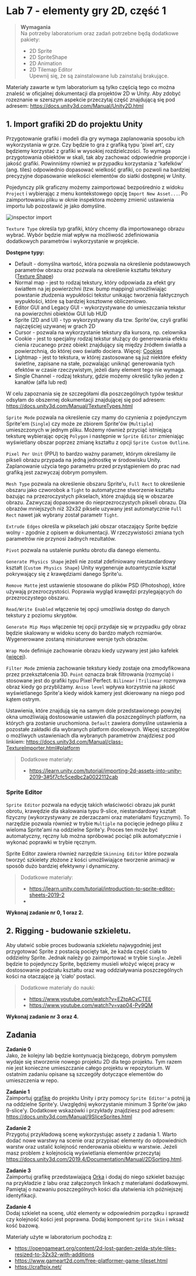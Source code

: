 # Lab 7 - elementy gry 2D, część 1


> **Wymagania**  
> Na potrzeby laboratorium oraz zadań potrzebne będą dodatkowe pakiety:
> * 2D Sprite
> * 2D SpriteShape
> * 2D Animation
> * 2D Tilemap Editor  
> Upewnij się, że są zainstalowane lub zainstaluj brakujące.



Materiały zawarte w tym laboratorium są tylko częścią tego co można znaleść w oficjalnej dokumentacji dla projektów 2D w Unity. Aby zdobyć rozeznanie w szerszym aspekcie przeczytaj część znajdującą się pod adresem: https://docs.unity3d.com/Manual/Unity2D.html


## 1. **Import grafiki 2D do projektu Unity**

Przygotowanie grafiki i modeli dla gry wymaga zaplanowania sposobu ich wykorzystania w grze. Czy będzie to gra z grafiką typu 'pixel art', czy będziemy korzystać z grafiki w wysokiej rozdzielczości. To wymaga przygotowania obiektów w skali, tak aby zachować odpowiednie proporcje i jakość grafiki. Powinniśmy również w przypadku korzystania z 'kafelków' (ang. tiles) odpowiednio dopasować wielkość grafiki, co pozwoli na bardziej precyzyjne dopasowanie wielkości elementów do siatki dostępnej w Unity.

Pojedynczy plik graficzny możemy zaimportować bezpośrednio z widoku `Project` i wybierając z menu kontekstowego opcję `Import New Asset...`. Po zaimportowaniu pliku w oknie inspektora możemy zmienić ustawienia importu lub pozostawić je jako domyślne.

![inspector import](import_inspector.png)


`Texture Type` określa typ grafiki, który chcemy dla importowanego obrazu wybrać. Wybór będzie miał wpływ na możliwość zdefiniowania dodatkowych parametrów i wykorzystanie w projekcie.

**Dostępne typy:**
* Default - domyślna wartość, która pozwala na określenie podstawowych parametrów obrazu oraz pozwala na określenie kształtu tekstury ([Texture Shape](https://docs.unity3d.com/Manual/class-TextureImporter.html#textureshape))
* Normal map - jest to rodzaj tekstury, który odpowiada za efekt gry światłem na jej powierzchni (tzw. bump mapping) umożliwiając powstanie złudzenia wypukłości tekstur unikając tworzenia faktycznych wypukłości, które są bardziej kosztowne obliczeniowo.
* Editor GUI and Legacy GUI - wykorzystywane do umieszczania tekstur na powierzchni obiektów GUI lub HUD
* Sprite (2D and UI) - typ wykorzystywany dla tzw. Sprite'ów, czyli grafiki najczęściej uzywanej w grach 2D
* Cursor - pozwala na wykorzystanie tekstury dla kursora, np. celownika
* Cookie - jest to specjalny rodzaj tekstur służący do generowania efektu cienia rzucanego przez obiekt znajdujący się między źródłem światła a powierzchnią, do której owo światło dociera. Więcej: [Cookies](https://docs.unity3d.com/Manual/Cookies.html)
* Lightmap - jest to tekstura, w której zastosowane są już niektóre efekty świetlne, zapisane na stałe, pozwalając uniknąć generowania tych efektów w czasie rzeczywistym, jeżeli dany element tego nie wymaga.
* Single Channel - rodzaj tekstury, gdzie możemy określić tylko jeden z kanałów (alfa lub red)

W celu zapoznania się ze szczegółami dla poszczególnych typów tesktur odsyłam do obszernej dokumentacji znajdującej się pod adresem: https://docs.unity3d.com/Manual/TextureTypes.html

`Sprite Mode` pozwala na określenie czy mamy do czynienia z pojedynczym Sprite'em (`Single`) czy może ze zbiorem Sprite'ów (`Multiple`) umieszczonych w jednym pliku. Możemy również przyciąć istniejącą teksturę wybierając opcję `Polygon` i następnie w `Sprite Editor` zmieniając wyświetlany obszar poprzez zmianę kształtu z opcji `Sprite Custom Outline`.

`Pixel Per Unit` (PPU) to bardzo ważny parametr, którym określamy ile pikseli obrazu przypada na jedną jednostkę w środowisku Unity. Zaplanowanie użycia tego parametru przed przystąpieniem do prac nad grafiką jest zazwyczaj dobrym pomysłem. 

`Mesh Type` pozwala na określenie obszaru Sprite'u, `Full Rect` to określenie obszaru jako czworobok a `Tight` to automatyczne stworzenie kształtu bazując na przezroczystych pikselach, które znajdują się w obszarze obrazu. Zazwyczaj dopasowane do nieprzezroczystych pikseli obrazu. Dla obrazów mniejszych niż 32x32 piksele uzywany jest automatycznie `Full Rect` nawet jak wybrany został parametr `Tight`.

`Extrude Edges` określa w pikselach jaki obszar otaczający Sprite będzie wolny - zgodnie z opisem w dokumentacji. W rzeczywistości zmiana tych parametrów nie przynosi żadnych rezultatów.

`Pivot` pozwala na ustalenie punktu obrotu dla danego elementu.

`Generate Physics Shape` jeżeli nie został zdefiniowany niestandardowy kształt (`Custom Physics Shape`) Unity wygeneruje autoamtycznie kształ pokrywający się z krawędziami danego Sprite'u.

`Remove Matte` jest ustawienie stosowane do plików PSD (Photoshop), które używają przezroczystości. Poprawia wygląd krawędzi przylegających do przezroczystego obszaru.

`Read/Write Enabled` włączenie tej opcji umożliwia dostęp do danych tekstury z poziomu skryptów. 

`Generate Mip Maps` włączenie tej opcji przydaje się w przypadku gdy obraz będzie skalowany w widoku sceny do bardzo małych rozmiarów. Wygenerowane zostaną miniaturowe wersje tych obrazów.

`Wrap Mode` definiuje zachowanie obrazu kiedy uzywany jest jako kafelek ([więcej](https://docs.unity3d.com/Manual/class-TextureImporter.html#WrapMode)).

`Filter Mode` zmienia zachowanie tekstury kiedy zostaje ona zmodyfikowana przez przekształcenia 3D. `Point` oznacza brak filtrowania (rozmycia) i stosowane jest do grafiki typu Pixel Perfect. `Bilinear` i `Trilinear` rozmywa obraz kiedy go przybliżamy.
`Aniso level` wpływa korzystnie na jakość wyświetlanego Sprite'a kiedy widok kamery jest dkierowany na niego pod kątem ostrym.

Ustawienia, które znajdują się na samym dole przedstawionego powyżej okna umożliwiają dostosowanie ustawień dla poszczególnych platform, na których gra zostanie uruchomiona. `Default` zawiera domyślne ustawienia a pozostałe zakładki dla wybranych platform docelowych.
Więcej szczegółów o możliwych ustawieniach dla wybranych parametrów znajdziesz pod linkiem: https://docs.unity3d.com/Manual/class-TextureImporter.html#platform

> Dodatkowe materiały:
> * https://learn.unity.com/tutorial/importing-2d-assets-into-unity-2019-3#5f7cfc5cedbc2a0022112cab

### **Sprite Editor**

`Sprite Editor` pozwala na edycję takich właściwości obrazu jak punkt obrotu, krawędzie dla skalowania typu 9-slice, niestandardowy kształt fizyczny (wykorzystywany ze zderzaczami oraz materiałami fizycznymi). To narzędzie pozwala również w trybie `Multiple` na pocięcie jednego pliku z wieloma Sprite'ami na oddzielne Sprite'y. Proces ten może być automatyczny, ręczny lub można spróbować pociąć plik automatycznie i wykonać poprawki w trybie ręcznym.

Sprite Editor zawiera również narzędzie `Skinning Editor` które pozwala tworzyć szkielety złożone z kości umożliwiające tworzenie animacji w sposób dużo bardziej efektywny i dynamiczny. 

> Dodatkowe materiały:
> * https://learn.unity.com/tutorial/introduction-to-sprite-editor-sheets-2019-2
> * 

**Wykonaj zadanie nr 0, 1 oraz 2.**


## 2. **Rigging - budowanie szkieletu.**  

Aby ułatwić sobie proces budowania szkieletu najwygodniej jest przygotować Sprite z postacią pocięty tak, że każda część ciała to oddzielny Sprite. Jednak należy go zaimportować w trybie `Single`. Jeżeli będzie to pojedynczy Sprite, będziemy musieli włożyć więcej pracy w dostosowanie podziału kształtu oraz wag oddziaływania poszczególnych kości na otaczające ją 'ciało' postaci.


> Dodatkowe materiały do nauki:
> * https://www.youtube.com/watch?v=EZtpACxCTEE
> * https://www.youtube.com/watch?v=vap04-Py9QM


**Wykonaj zadanie nr 3 oraz 4.**


## Zadania

**Zadanie 0**  
Jako, że kolejny lab będzie kontynuacją bieżącego, dobrym pomysłem wydaje się stworzenie nowego projektu 2D dla tego projektu. Tym razem nie jest konieczne umieszczanie całego projektu w repozytorium. W ostatnim zadaniu opisane są szczegóły dotyczące elementów do umieszczenia w repo.

**Zadanie 1**  
Zaimportuj [grafikę](assets/mountain_landscape.png) do projektu Unity i przy pomocy `Sprite Editor'a` potnij ją na oddzielne Sprite'y. Uwzględnij wykorzystanie minimum 3 Sprite'ów jako 9-slice'y. Dodatkowe wskazówki i przykłady znajdziesz pod adresem: https://docs.unity3d.com/Manual/9SliceSprites.html

**Zadanie 2**  
Przygotuj przykładową scenę wykorzystując assety z zadania 1. Warto dodać nowe warstwy na scenie oraz przypisać elementy do odpowiednich warstw oraz ustalić kolejność renderowania obiektu w warstwie. Jeżeli masz problem z kolejnością wyświetlania elementów przeczytaj https://docs.unity3d.com/2019.4/Documentation/Manual/2DSorting.html.

**Zadanie 3**  
Zaimportuj grafikę przedstawiającą [Orka](assets/orc_1_separated.png) i dodaj do niego szkielet bazując na przykładzie z labu oraz załączonych linkach z materiałami dodatkowymi. Pamiętaj o nazwaniu poszczególnych kości dla ułatwienia ich późniejszej identyfikacji.

**Zadanie 4**  
Dodaj szkielet na scenę, ułóż elementy w odpowiednim porządku i sprawdź czy kolejność kości jest poprawna. Dodaj komponent `Sprite Skin` i wksaż kość bazową.


Materiały użyte w laboratorium pochodzą z:
* https://opengameart.org/content/2d-lost-garden-zelda-style-tiles-resized-to-32x32-with-additions
* https://www.gameart2d.com/free-platformer-game-tileset.html
* https://craftpix.net/